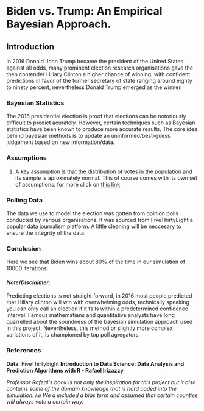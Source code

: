 # **Biden vs. Trump: An Empirical Bayesian Approach.**

## Introduction 
In 2016 Donald John Trump became the president of the United States against all odds, many prominent election research organisations gave the then contender Hillary Clinton a higher chance of winning, with confident predictions in favor of the former secretary of state ranging around eighty to ninety percent, nevertheless Donald Trump emerged as the winner. 

### Bayesian Statistics
The 2016 presidential election is proof that elections can be notoriously difficult to predict acurately. However, certain techniques such as Bayesian statistics have been known to produce more accurate results. The core idea behind bayesian methods is to update an uninformed/best-guess judgement based on new information/data. 

### Assumptions
1. A key assumption is that the distribution of votes in the population and its sample is aproximately normal. This of course comes with its own set of assumptions. for more click on [this link](https://en.wikipedia.org/wiki/Normal_distribution)


### Polling Data
The data we use to model the election was gotten from opinion polls conducted by various organisations. It was sourced from FiveThirtyEight a popular data journalism platform. A little cleaning will be neccesary to ensure the integrity of the data.

### Conclusion
Here we see that Biden wins about 80% of the time in our simulation of 10000 iterations.

#### ***Note***/***Disclaimer***:
Predicting elections is not straight forward, in 2016 most people predicted that Hillary clinton will win with overwhelming odds, technically speaking you can only call an election if it falls within a predetermined confidence interval. Famous mathematians and quantitative analysts have long quarrelled about the soundness of the bayesian simulation approach used in this project. Nevertheless, this method or slightly more complex variations of it, is championed by top poll agregators.

### References
**Data**: FiveThirtyEight
**Introduction to Data Science: Data Analysis and Prediction Algorithms with R - Rafael Irizazzy**

*Professor Rafeal's book is not only the inspiration for this project but it also contains some of the domain knowledge that is hard coded into the simulation. i.e We a included a bias term and assumed that certain counties will always vote a certain way.* 


